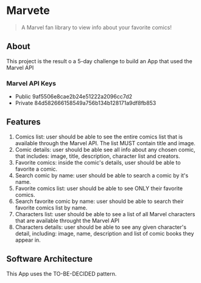 # Marvete
> A Marvel fan library to view info about your favorite comics!

## About

This project is the result o a 5-day challenge to build an App that used the Marvel API

### Marvel API Keys

- Public 9af5506e8cae2b24e51222a2096cc7d2
- Private 84d582666158549a756b134b128171a9df8fb853

## Features

1.  Comics list: user should be able to see the entire comics list that is available through the Marvel API. The list MUST contain title and image.
2. Comic details: user should be able see all info about any chosen comic, that includes: image, title, description, character list and creators. 
3. Favorite comics: inside the comic's details, user should be able to favorite a comic.
4. Search comic by name: user should be able to search a comic by it's name.
5. Favorite comics list: user should be able to see ONLY their favorite comics.
6. Search favorite comic by name: user should be able to search their favorite comics list by name.
7. Characters list: user should be able to see a list of all Marvel characters that are available throught the Marvel API
8. Characters details: user should be able to see any given character's detail, including: image, name, description and list of comic books they appear in.


## Software Architecture

This App uses the TO-BE-DECIDED pattern.

